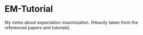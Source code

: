 EM-Tutorial
===========

My notes about expectation maximization. (Heavily taken from the referenced papers and tutorials)
